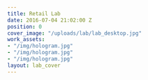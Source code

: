 ```yaml
---
title: Retail Lab
date: 2016-07-04 21:02:00 Z
position: 0
cover_image: "/uploads/lab/lab_desktop.jpg"
work_assets:
- "/img/hologram.jpg"
- "/img/hologram.jpg"
- "/img/hologram.jpg"
layout: lab_cover
---
```



